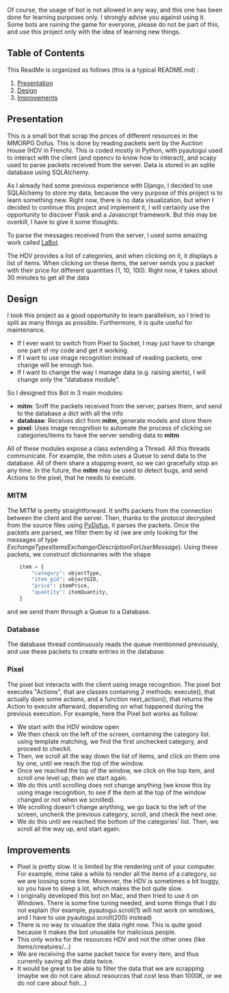 Of course, the usage of bot is not allowed in any way, and this one has been done for learning purposes only. I strongly advise you against using it.
Some bots are ruining the game for everyone, please do not be part of this, and use this project only with the idea of learning new things.

## Table of Contents
This ReadMe is organized as follows (this is a typical README.md) :
1) [Presentation](#presentation)
2) [Design](#design)
3) [Improvements](#improvements)

## Presentation

This is a small bot that scrap the prices of different resources in the MMORPG Dofus. This is done by reading packets sent by the Auction House (HDV in French).
This is coded mostly in Python, with pyautogui used to interact with the client (and opencv to know how to interact), and scapy used to parse packets received from the server.
Data is stored in an sqlite database using SQLAlchemy. 

As I already had some previous experience with Django, I decided to use SQLAlchemy to store my data, because the very purpose of this project is to learn something new.
Right now, there is no data visualization, but when I decided to continue this project and implement it, I will certainly use the opportunity to discover Flask and a Javascript framework.
But this may be overkill, I have to give it some thoughts.

To parse the messages received from the server, I used some amazing work called [LaBot](https://github.com/louisabraham/LaBot).

The HDV provides a list of categories, and when clicking on it, it displays a list of items.
When clicking on these items, the server sends you a packet with their price for different quantities (1, 10, 100).
Right now, it takes about 30 minutes to get all the data

## Design

I took this project as a good opportunity to learn parallelism, so I tried to split as many things as possible.
Furthermore, it is quite useful for maintenance. 
* If I ever want to switch from Pixel to Socket, I may just have to change one part of my code and get it working.
* If I want to use image recognition instead of reading packets, one change will be enough too.
* If I want to change the way I manage data (e.g. raising alerts), I will change only the "database module".

So I designed this Bot in 3 main modules:
* **mitm**: Sniff the packets received from the server, parses them, and send to the database a dict with all the info
* **database**: Receives dict from **mitm**, generate models and store them
* **pixel**: Uses image recognition to automate the process of clicking on categories/items to have the server sending data to **mitm**

All of these modules expose a class extending a Thread. All this threads communicate.
For example, the mitm uses a Queue to send data to the database.
All of them share a stopping event, so we can gracefully stop an any time.
In the future, the **mitm** may be used to detect bugs, and send Actions to the pixel, that he needs to execute.

### MITM
The MITM is pretty straightforward. It sniffs packets from the connection between the client and the server.
Then, thanks to the protocol decrypted from the source files using [PyDofus](https://github.com/balciseri/PyDofus), it parses the packets.
Once the packets are parsed, we filter them by id (we are only looking for the messages of type *ExchangeTypesItemsExchangerDescriptionForUserMessage*).
Using these packets, we construct dictionnaries with the shape
```python
    item = {
        "category": objectType,
        "item_gid": objectGID,
        "price": itemPrice,
        "quantity": itemQuantity,
    }
``` 
and we send them through a Queue to a Database.

### Database
The database thread continuously reads the queue mentionned previously, and use these packets to create entries in the database.

### Pixel
The pixel bot interacts with the client using image recognition. 
The pixel bot executes "Actions", that are classes containing 2 methods: execute(), that actually does some actions, and a function next_action(),
that returns the Action to execute afterward, depending on what happened during the previous execution.
For example, here the Pixel bot works as follow:
* We start with the HDV window open
* We then check on the left of the screen, containing the category list. using template matching, we find the first unchecked category, and proceed to checkit.
* Then, we scroll all the way down the list of items, and click on them one by one, until we reach the top of the window.
* Once we reached the top of the window, we click on the top item, and scroll one level up, then we start again.
* We do this until scrolling does not change anything (we know this by using image recognition, to see if the item at the top of the window changed or not when we scrolled).
* We scrolling doesn't change anything, we go back to the left of the screen, uncheck the previous category, scroll, and check the next one.
* We do this until we reached the bottom of the categories' list. Then, we scroll all the way up, and start again.



## Improvements
 * Pixel is pretty slow. It is limited by the rendering unit of your computer. For example,
 mine take a while to render all the items of a category, so we are loosing some time. Moreover, the HDV is sometimes a bit buggy, so you have to sleep a lot, which makes the bot quite slow.
 * I originally developed this bot on Mac, and then tried to use it on Windows. There is some fine tuning needed, and some things that I do not explain 
 (for example, pyautogui.scroll(1) will not work on windows, and I have to use pyautogui.scroll(200) instead)
 * There is no way to visualize the data right now. This is quite good because it makes the bot unusable for malicious people.
 * This only works for the resources HDV and not the other ones (like items/creatures/...)
 * We are receiving the same packet twice for every item, and thus currently saving all the data twice.
 * It would be great to be able to filter the data that we are scrapping (maybe we do not care about resources that cost less than 1000K, or we do not care about fish...)